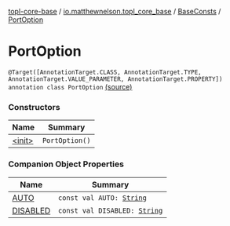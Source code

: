 [topl-core-base](../../../index.md) / [io.matthewnelson.topl_core_base](../../index.md) / [BaseConsts](../index.md) / [PortOption](./index.md)

# PortOption

`@Target([AnnotationTarget.CLASS, AnnotationTarget.TYPE, AnnotationTarget.VALUE_PARAMETER, AnnotationTarget.PROPERTY]) annotation class PortOption` [(source)](https://github.com/05nelsonm/TorOnionProxyLibrary-Android/blob/master/topl-core-base/src/main/java/io/matthewnelson/topl_core_base/BaseConsts.kt#L219)

### Constructors

| Name | Summary |
|---|---|
| [&lt;init&gt;](-init-.md) | `PortOption()` |

### Companion Object Properties

| Name | Summary |
|---|---|
| [AUTO](-a-u-t-o.md) | `const val AUTO: `[`String`](https://kotlinlang.org/api/latest/jvm/stdlib/kotlin/-string/index.html) |
| [DISABLED](-d-i-s-a-b-l-e-d.md) | `const val DISABLED: `[`String`](https://kotlinlang.org/api/latest/jvm/stdlib/kotlin/-string/index.html) |
